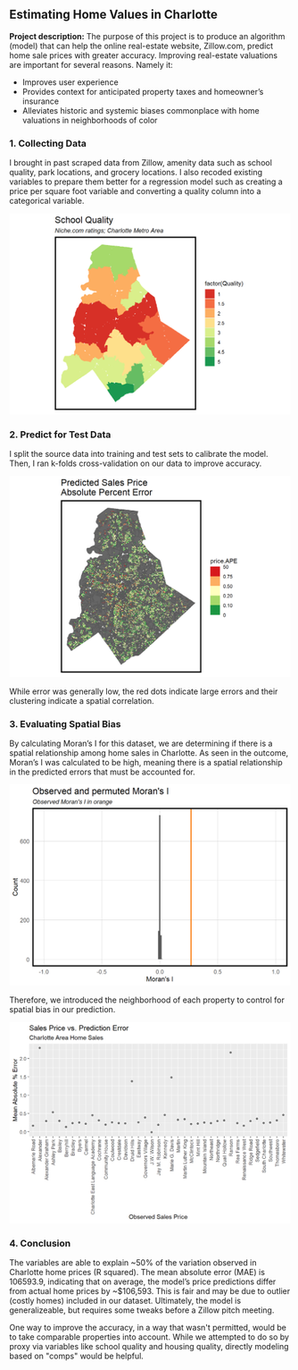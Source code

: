 ## Estimating Home Values in Charlotte

**Project description:** The purpose of this project is to produce an algorithm (model) that can help the online real-estate website, Zillow.com, predict home sale prices with greater accuracy. Improving real-estate valuations are important for several reasons. Namely it:

- Improves user experience
- Provides context for anticipated property taxes and homeowner’s insurance
- Alleviates historic and systemic biases commonplace with home valuations in neighborhoods of color

### 1. Collecting Data

I brought in past scraped data from Zillow, amenity data such as school quality, park locations, and grocery locations. I also recoded existing variables to prepare them better for a regression model such as creating a price per square foot variable and converting a quality column into a categorical variable.

<img src="images/Zestimate/schools.png?raw=true" width="600"/>

### 2. Predict for Test Data

I split the source data into training and test sets to calibrate the model. Then, I ran k-folds cross-validation on our data to improve accuracy.

<img src="images/Zestimate/MAPE.png?raw=true" width="600"/>

While error was generally low, the red dots indicate large errors and their clustering indicate a spatial correlation.

### 3. Evaluating Spatial Bias

By calculating Moran’s I for this dataset, we are determining if there is a spatial relationship among home sales in Charlotte. As seen in the outcome, Moran’s I was calculated to be high, meaning there is a spatial relationship in the predicted errors that must be accounted for.

<img src="images/Zestimate/moran.png?raw=true" width="600"/>

Therefore, we introduced the neighborhood of each property to control for spatial bias in our prediction.

<img src="images/Zestimate/neighborhood.png?raw=true" width="800"/>

### 4. Conclusion

The variables are able to explain ~50% of the variation observed in Charlotte home prices (R squared). The mean absolute error (MAE) is 106593.9, indicating that on average, the model’s price predictions differ from actual home prices by ~$106,593. This is fair and may be due to outlier (costly homes) included in our dataset. Ultimately, the model is generalizeable, but requires some tweaks before a Zillow pitch meeting.

One way to improve the accuracy, in a way that wasn't permitted, would be to take comparable properties into account. While we attempted to do so by proxy via variables like school quality and housing quality, directly modeling based on "comps" would be helpful.

